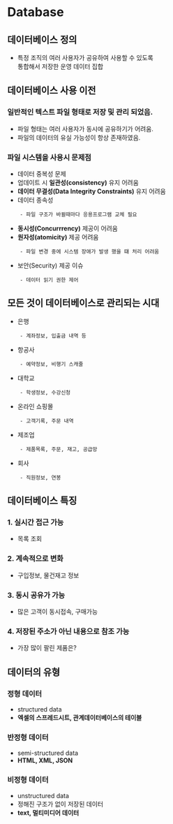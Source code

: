 Database
============

## 데이터베이스 정의

* 특정 조직의 여러 사용자가 공유하여 사용할 수 있도록   
  통합해서 저장한 운영 데이터 집합

## 데이터베이스 사용 이전

### 일반적인 텍스트 파일 형태로 저장 및 관리 되었음.

* 파일 형태는 여러 사용자가 동시에 공유하기가 어려움.
* 파일의 데이터의 유실 가능성이 항상 존재하였음.

### 파일 시스템을 사용시 문제점

* 데이터 중복성 문제
* 업데이트 시 **일관성(consistency)** 유지 어려움
* **데이터 무결성(Data Integrity Constraints)** 유지 어려움
* 데이터 종속성

```
    - 파일 구조가 바뀔때마다 응용프로그램 교체 필요
```

* **동시성(Concurrrency)** 제공이 어려움
* **원자성(atomicity)** 제공 어려움

```
    - 파일 변경 중에 시스템 장애가 발생 했을 떄 처리 어려움
```

* 보안(Security) 제공 이슈

```
    - 데이터 읽기 권한 제어 
```

## 모든 것이 데이터베이스로 관리되는 시대

* 은행

```
    - 계좌정보, 입출금 내역 등
```

* 항공사 

```
    - 예약정보, 비행기 스캐줄
```

* 대학교

```
    - 학생정보, 수강신청
```

* 온라인 쇼핑몰

```
    - 고객기록, 주문 내역
```

* 제조업

```
    - 제품목록, 주문, 재고, 공급망
```

* 회사

```
    - 직원정보, 연봉
```

## 데이터베이스 특징

### 1. 실시간 접근 가능

* 목록 조회 

### 2. 계속적으로 변화

* 구입정보, 물건재고 정보

### 3. 동시 공유가 가능

* 많은 고객이 동시접속, 구매가능

### 4. 저장된 주소가 아닌 내용으로 참조 가능

* 가장 많이 팔린 제품은? 

## 데이터의 유형

### 정형 데이터 

* structured data
* **엑셀의 스프레드시트, 관계데이터베이스의 테이블**

### 반정형 데이터  

* semi-structured data
* **HTML, XML, JSON**

### 비정형 데이터

* unstructured data
* 정해진 구조가 없이 저장된 데이터
* **text, 멀티미디어 데이터**

